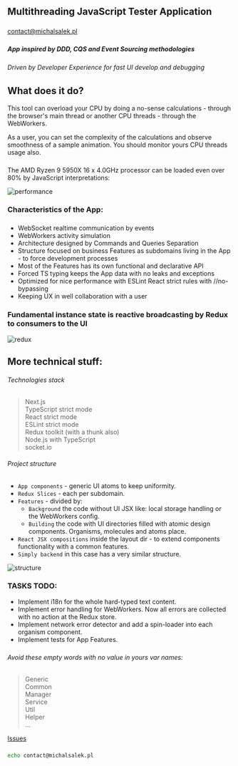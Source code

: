 ## Multithreading JavaScript Tester Application

###                       

contact@michalsalek.pl

###                       

##### App inspired by DDD, CQS and Event Sourcing methodologies

###### Driven by Developer Experience for fast UI develop and debugging

###                                  

## What does it do?

This tool can overload your CPU by doing a no-sense calculations - through the browser's main thread or another CPU
threads - through the WebWorkers.

As a user, you can set the complexity of the calculations and observe smoothness of a sample animation. You should
monitor yours CPU threads usage also.

###                             

The AMD Ryzen 9 5950X 16 x 4.0GHz processor can be loaded even over 80% by JavaScript interpretations:

![performance](https://michalsalek.pl/public_files/performance.png)

###                              

### Characteristics of the App:

###                              

- WebSocket realtime communication by events
- WebWorkers activity simulation
- Architecture designed by Commands and Queries Separation
- Structure focused on business Features as subdomains living in the App - to force development processes
- Most of the Features has its own functional and declarative API
- Forced TS typing keeps the App data with no leaks and exceptions
- Optimized for nice performance with ESLint React strict rules with //no-bypassing
- Keeping UX in well collaboration with a user

###                         

### Fundamental instance state is reactive broadcasting by Redux to consumers to the UI

![redux](https://michalsalek.pl/public_files/reduxdev.png)

###                        

## More technical stuff:

###### Technologies stack

> Next.js  
> TypeScript strict mode  
> React strict mode  
> ESLint strict mode  
> Redux toolkit (with a thunk also)  
> Node.js with TypeScript  
> socket.io

###### Project structure

- `App components` - generic UI atoms to keep uniformity.
- `Redux Slices` - each per subdomain.
- `Features` - divided by:
    - `Background` the code without UI JSX like: local storage handling or the WebWorkers config.
    - `Building` the code with UI directories filled with atomic design components. Organisms, molecules and atoms
      place.
- `React JSX compositions` inside the layout dir - to extend components functionality with a common features.
- `Simply backend` in this case has a very similar structure.

![structure](https://michalsalek.pl/public_files/struktura.png)

###                                   

###                        

### TASKS TODO:

- Implement i18n for the whole hard-typed text content.
- Implement error handling for WebWorkers. Now all errors are collected with no action at the Redux store.
- Implement network error detector and add a spin-loader into each organism component.
- Implement tests for App Features.

###                                  

###         

###### Avoid these empty words with no value in yours var names:

> Generic  
> Common  
> Manager  
> Service   
> Util  
> Helper  
> ...

[Issues](https://github.com/MichalSalek/Multithreading-JavaScript-Tester)

###          

```sh
echo contact@michalsalek.pl
```
